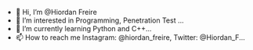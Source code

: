 - 👋 Hi, I’m @Hiordan Freire
- 👀 I’m interested in Programming, Penetration Test ...
- 🌱 I’m currently learning Python and C++...
- 📫 How to reach me Instagram: @hiordan_freire, Twitter: @Hiordan_F...

<!---
Hiordan/Hiordan is a ✨ special ✨ repository because its `README.md` (this file) appears on your GitHub profile.
You can click the Preview link to take a look at your changes.
--->
